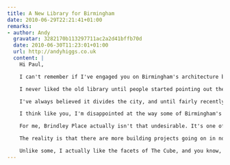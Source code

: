 ```yaml
---
title: A New Library for Birmingham
date: 2010-06-29T22:21:41+01:00
remarks:
- author: Andy
  gravatar: 3282170b113297711ac2a2d41bffb70d
  date: 2010-06-30T11:23:01+01:00
  url: http://andyhiggs.co.uk
  content: |
    Hi Paul,

    I can't remember if I've engaged you on Birmingham's architecture before, but if not, there's a reason to now!

    I never liked the old library until people started pointing out the history, what it should have been and when I actually stopped and studied the building in more detail.

    I've always believed it divides the city, and until fairly recently had been unaware that it once had been an open space - something which I think should - had the whole scheme been realised, been something fantastic. The fact remains though, it's location is poor, and ultimately will underwrite the fate of the building.

    I think like you, I'm disappointed at the way some of Birmingham's recent architecture seems to fail to endure, but that said - there are some gems amongst a lot of trash. I also like that we are prepared to innovate, and am not so crushingly bound by the idea we should preserve everything.

    For me, Brindley Place actually isn't that undesirable. It's one of the few new well-services, pleasant open and social spaces in Brum, if not particularly adventurous - I'd far more easily criticise the dull buildings of the late 80s and early 90s that line the tow path between The Mailbox and the ICC.

    The reality is that there are more building projects going on in now Birmingham than in a long time, and the skyline is definitely going upwards. I hope that the integrity of new works like the new library and the planned buildings do go on to shape how Birmingham is perceived and hopefully if they will reflect on us well.

    Unlike some, I actually like the facets of The Cube, and you know, we might not get everything right first time, but the more care and effort put into experimental architecture the better. Even if it's not always successful, it does indicate that people here are willing to give new ideas the benefit of the doubt. And the reality is that for all the outstanding, wonderful stuff we could build, it will always be affected by what surrounds it - and in many cases - that will continue detract until many older, less attractive buildings, get the attention they deserve.
---
```


